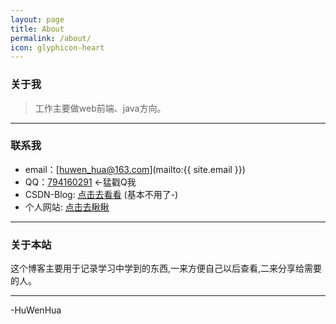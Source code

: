 ```yaml
---
layout: page
title: About
permalink: /about/
icon: glyphicon-heart
---
```


### 关于我

> 工作主要做web前端、java方向。

---

### 联系我

* email：[huwen_hua@163.com](mailto:{{ site.email }})
* QQ：[794160291](http://sighttp.qq.com/msgrd?v=1&uin=794160291) ←猛戳Q我
* CSDN-Blog: [点击去看看](http://blog.huwenhua.net) (基本不用了-)
* 个人网站: [点击去瞅瞅](http://www.huwenhua.net)

---

### 关于本站   

这个博客主要用于记录学习中学到的东西,一来方便自己以后查看,二来分享给需要的人。 

---

-HuWenHua